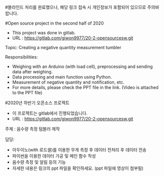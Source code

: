 #블라인드 처리를 완료했으나, 해당 링크 접속 시 개인정보가 포함되어 있으므로 주의바랍니다.

#Open source project <!--of the Department of Information Security--> in the second half of 2020

- This project was done in gitlab.
- URL : https://gitlab.com/giwon9977/20-2-opensourcesw.git

Topic: Creating a negative quantity measurement tumbler

Responsibilities:

 - Weighing with an Arduino (with load cell), preprocessing and sending data after weighing.
 - Data processing and main function using Python.
 - Measurement of negative quantity and notification, etc.
 - For more details, please check the PPT file in the link. (Video is attached to the PPT file)

#2020년 하반기 <!--정보보호학과 -->오픈소스 프로젝트

- 이 프로젝트는 gitlab에서 진행되었습니다.
- URL : https://gitlab.com/giwon9977/20-2-opensourcesw.git

주제 : 음수량 측정 텀블러 제작

담당:

 - 아두이노(with 로드셀)를 이용한 무게 측정 후 데이터 전처리 후 데이터 전송
 - 파이썬을 이용한 데이터 가공 및 메인 함수 작성
 - 음수량 측정 및 알림 등의 기능
 - 자세한 내용은 링크의 ppt 파일을 확인하세요. (ppt 파일에 영상이 첨부됨)
